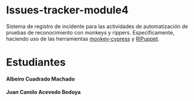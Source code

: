 # Issues-tracker-module4
Sistema de registro de incidente para las actividades de automatización de pruebas de reconocimiento con monkeys y rippers.
Especificamente, haciendo uso de las herramientas [monkey-cypress](https://github.com/TheSoftwareDesignLab/monkey-cypress) y [RIPuppet](https://github.com/TheSoftwareDesignLab/RIPuppetCoursera/).

# Estudiantes
#### Albeiro Cuadrado Machado
#### Juan Camilo Acevedo Bedoya
